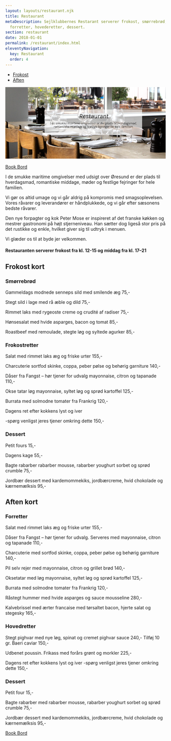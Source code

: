 ```yaml
---
layout: layouts/restaurant.njk
title: Restaurant
metaDescription: Sejlklubbernes Restarant serverer frokost, smørrebrød,
  forretter, hovederetter, dessert.
section: restaurant
date: 2018-01-01
permalink: /restaurant/index.html
eleventyNavigation:
  key: Restaurant
  order: 4
---
```

<div class="page-links">
  <ul>
    <li><a href="#frokost">Frokost</a></li>
    <li><a href="#aften">Aften</a></li>
  </ul>
</div>

![](/static/img/billede-hjemmeside-restaurant-1000.jpg)

<a class="call-to-action" target="_blank" href="https://book.dinnerbooking.com/dk/en-US/book/index/2826/2">Book Bord</a>

I de smukke maritime omgivelser med udsigt over Øresund er der plads til hverdagsmad, romantiske middage, møder og festlige fejringer for hele familien. 

Vi gør os altid umage og vi går aldrig på kompromis med smagsoplevelsen. Vores råvarer og leverandører er håndplukkede, og vi går efter sæsonens bedste råvarer. 

Den nye forpagter og kok Peter Mose er inspireret af det franske køkken og mestrer gastronomi på højt stjerneniveau. Han sætter dog ligeså stor pris på det rustikke og enkle, hvilket giver sig til udtryk i menuen. 

Vi glæder os til at byde jer velkommen.

#### **Restauranten serverer frokost fra kl. 12-15 og middag fra kl. 17–21**

<h2 id="frokost">Frokost kort</h2>

### Smørrebrød

Gammeldags modnede senneps sild med smilende æg 75,-

Stegt sild i lage med rå æble og dild 75,-

Rimmet laks med rygeoste creme og crudité af radiser 75,-

Hønsesalat med hvide asparges, bacon og tomat 85,-

Roastbeef med remoulade, stegte løg og syltede agurker 85,-

### Frokostretter

Salat med rimmet laks
æg og friske urter 155,-

Charcuterie
sortfod skinke, coppa, peber pølse og behørig garniture 140,-

Dåser fra Fangst – hør tjener for udvalg
mayonnaise, citron og tapanade 110,-

Okse tatar
løg mayonnaise, syltet løg og sprød kartoffel 125,-

Burrata med solmodne tomater fra Frankrig 120,-

Dagens ret efter kokkens lyst og iver

\-spørg venligst jeres tjener omkring dette 150,- 

### Dessert

Petit fours 15,-

Dagens kage 55,-

Bagte rabarber
rabarber mousse, rabarber youghurt sorbet og sprød crumble 75,-

Jordbær dessert med kardemommekiks, jordbærcreme, hvid chokolade og kærnemælksis 95,-

<h2 id="aften">Aften kort</h2>

### Forretter

Salat med rimmet laks æg og friske urter 155,-

Dåser fra Fangst – hør tjener for udvalg. Serveres med mayonnaise, citron og tapanade 110,-

Charcuterie med sortfod skinke, coppa, peber pølse og behørig garniture 140,-

Pil selv rejer med mayonnaise, citron og grillet brød 140,-

Oksetatar med løg mayonnaise, syltet løg og sprød kartoffel 125,-

Burrata med solmodne tomater fra Frankrig 120,-

Råstegt hummer med hvide asparges og sauce mousseline 280,-

Kalvebrissel med ærter francaise med tørsaltet bacon, hjerte salat og stegesky 165,-

### Hovedretter

Stegt pighvar med nye løg, spinat og cremet pighvar sauce 240,-
Tilføj 10 gr. Baeri caviar 150,-

Udbenet poussin. Frikass med forårs grønt og morkler 225,-

Dagens ret efter kokkens lyst og iver -spørg venligst jeres tjener omkring dette 150,-

### Dessert

Petit four 15,-

Bagte rabarber med rabarber mousse, rabarber youghurt sorbet og sprød crumble 75,-

Jordbær dessert med kardemommekiks, jordbærcreme, hvid chokolade og kærnemælksis 95,-

<a class="call-to-action" target="_blank" href="https://book.dinnerbooking.com/dk/en-US/book/index/2826/2">Book Bord</a>